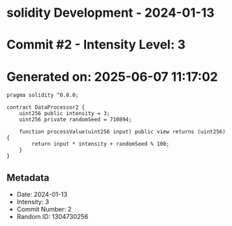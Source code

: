﻿# solidity Development - 2024-01-13
# Commit #2 - Intensity Level: 3
# Generated on: 2025-06-07 11:17:02
```solidity
pragma solidity ^0.8.0;

contract DataProcessor2 {
    uint256 public intensity = 3;
    uint256 private randomSeed = 710894;

    function processValue(uint256 input) public view returns (uint256) {
        return input * intensity + randomSeed % 100;
    }
}
```
## Metadata
- Date: 2024-01-13
- Intensity: 3
- Commit Number: 2
- Random ID: 1304730256
